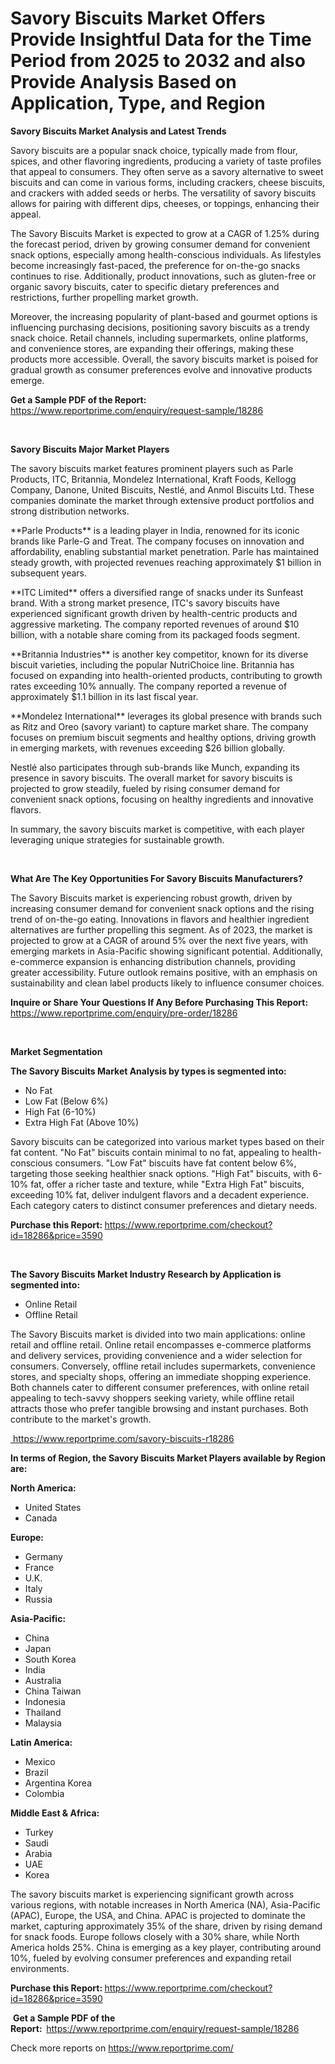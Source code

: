 <p><h1>Savory Biscuits Market Offers Provide Insightful Data for the Time Period from 2025 to 2032 and also Provide Analysis Based on Application, Type, and Region</h1></p><p><strong>Savory Biscuits Market Analysis and Latest Trends</strong></p>
<p><p>Savory biscuits are a popular snack choice, typically made from flour, spices, and other flavoring ingredients, producing a variety of taste profiles that appeal to consumers. They often serve as a savory alternative to sweet biscuits and can come in various forms, including crackers, cheese biscuits, and crackers with added seeds or herbs. The versatility of savory biscuits allows for pairing with different dips, cheeses, or toppings, enhancing their appeal.</p><p>The Savory Biscuits Market is expected to grow at a CAGR of 1.25% during the forecast period, driven by growing consumer demand for convenient snack options, especially among health-conscious individuals. As lifestyles become increasingly fast-paced, the preference for on-the-go snacks continues to rise. Additionally, product innovations, such as gluten-free or organic savory biscuits, cater to specific dietary preferences and restrictions, further propelling market growth.</p><p>Moreover, the increasing popularity of plant-based and gourmet options is influencing purchasing decisions, positioning savory biscuits as a trendy snack choice. Retail channels, including supermarkets, online platforms, and convenience stores, are expanding their offerings, making these products more accessible. Overall, the savory biscuits market is poised for gradual growth as consumer preferences evolve and innovative products emerge.</p></p>
<p><strong>Get a Sample PDF of the Report:&nbsp;</strong> <a href="https://www.reportprime.com/enquiry/request-sample/18286?utm_campaign=3296&utm_medium=2&utm_source=Github&utm_content=ia&utm_term=19032025&utm_id=savory-biscuits">https://www.reportprime.com/enquiry/request-sample/18286</a></p>
<p>&nbsp;</p>
<p><strong>Savory Biscuits Major Market Players</strong></p>
<p><p>The savory biscuits market features prominent players such as Parle Products, ITC, Britannia, Mondelez International, Kraft Foods, Kellogg Company, Danone, United Biscuits, Nestlé, and Anmol Biscuits Ltd. These companies dominate the market through extensive product portfolios and strong distribution networks.</p><p>**Parle Products** is a leading player in India, renowned for its iconic brands like Parle-G and Treat. The company focuses on innovation and affordability, enabling substantial market penetration. Parle has maintained steady growth, with projected revenues reaching approximately $1 billion in subsequent years.</p><p>**ITC Limited** offers a diversified range of snacks under its Sunfeast brand. With a strong market presence, ITC's savory biscuits have experienced significant growth driven by health-centric products and aggressive marketing. The company reported revenues of around $10 billion, with a notable share coming from its packaged foods segment.</p><p>**Britannia Industries** is another key competitor, known for its diverse biscuit varieties, including the popular NutriChoice line. Britannia has focused on expanding into health-oriented products, contributing to growth rates exceeding 10% annually. The company reported a revenue of approximately $1.1 billion in its last fiscal year.</p><p>**Mondelez International** leverages its global presence with brands such as Ritz and Oreo (savory variant) to capture market share. The company focuses on premium biscuit segments and healthy options, driving growth in emerging markets, with revenues exceeding $26 billion globally.</p><p>Nestlé also participates through sub-brands like Munch, expanding its presence in savory biscuits. The overall market for savory biscuits is projected to grow steadily, fueled by rising consumer demand for convenient snack options, focusing on healthy ingredients and innovative flavors. </p><p>In summary, the savory biscuits market is competitive, with each player leveraging unique strategies for sustainable growth.</p></p>
<p>&nbsp;</p>
<p><strong>What Are The Key Opportunities For Savory Biscuits Manufacturers?</strong></p>
<p><p>The Savory Biscuits market is experiencing robust growth, driven by increasing consumer demand for convenient snack options and the rising trend of on-the-go eating. Innovations in flavors and healthier ingredient alternatives are further propelling this segment. As of 2023, the market is projected to grow at a CAGR of around 5% over the next five years, with emerging markets in Asia-Pacific showing significant potential. Additionally, e-commerce expansion is enhancing distribution channels, providing greater accessibility. Future outlook remains positive, with an emphasis on sustainability and clean label products likely to influence consumer choices.</p></p>
<p><strong>Inquire or Share Your Questions If Any Before Purchasing This Report:</strong> <a href="https://www.reportprime.com/enquiry/pre-order/18286?utm_campaign=3296&utm_medium=2&utm_source=Github&utm_content=ia&utm_term=19032025&utm_id=savory-biscuits">https://www.reportprime.com/enquiry/pre-order/18286</a></p>
<p>&nbsp;</p>
<p><strong>Market Segmentation</strong></p>
<p><strong>The Savory Biscuits Market Analysis by types is segmented into:</strong></p>
<p><ul><li>No Fat</li><li>Low Fat (Below 6%)</li><li>High Fat (6-10%)</li><li>Extra High Fat (Above 10%)</li></ul></p>
<p><p>Savory biscuits can be categorized into various market types based on their fat content. "No Fat" biscuits contain minimal to no fat, appealing to health-conscious consumers. "Low Fat" biscuits have fat content below 6%, targeting those seeking healthier snack options. "High Fat" biscuits, with 6-10% fat, offer a richer taste and texture, while "Extra High Fat" biscuits, exceeding 10% fat, deliver indulgent flavors and a decadent experience. Each category caters to distinct consumer preferences and dietary needs.</p></p>
<p><strong>Purchase this Report:&nbsp;</strong><a href="https://www.reportprime.com/checkout?id=18286&price=3590&utm_campaign=3296&utm_medium=2&utm_source=Github&utm_content=ia&utm_term=19032025&utm_id=savory-biscuits">https://www.reportprime.com/checkout?id=18286&price=3590</a></p>
<p>&nbsp;</p>
<p><strong>The Savory Biscuits Market Industry Research by Application is segmented into:</strong></p>
<p><ul><li>Online Retail</li><li>Offline Retail</li></ul></p>
<p><p>The Savory Biscuits market is divided into two main applications: online retail and offline retail. Online retail encompasses e-commerce platforms and delivery services, providing convenience and a wider selection for consumers. Conversely, offline retail includes supermarkets, convenience stores, and specialty shops, offering an immediate shopping experience. Both channels cater to different consumer preferences, with online retail appealing to tech-savvy shoppers seeking variety, while offline retail attracts those who prefer tangible browsing and instant purchases. Both contribute to the market's growth.</p></p>
<p><a href="https://www.reportprime.com/savory-biscuits-r18286?utm_campaign=3296&utm_medium=2&utm_source=Github&utm_content=ia&utm_term=19032025&utm_id=savory-biscuits">&nbsp;https://www.reportprime.com/savory-biscuits-r18286</a></p>
<p><strong>In terms of Region, the Savory Biscuits Market Players available by Region are:</strong></p>
<p>
    <p> <strong> North America: </strong>
        <ul>
            <li>United States</li>
            <li>Canada</li>
        </ul>
        </p> 
    <p> <strong> Europe: </strong>
        <ul>
            <li>Germany</li>
            <li>France</li>
            <li>U.K.</li>
            <li>Italy</li>
            <li>Russia</li>
        </ul>
        </p> 
    <p> <strong> Asia-Pacific: </strong>
        <ul>
            <li>China</li>
            <li>Japan</li>
            <li>South Korea</li>
            <li>India</li>
            <li>Australia</li>
            <li>China Taiwan</li>
            <li>Indonesia</li>
            <li>Thailand</li>
            <li>Malaysia</li>
        </ul>
        </p> 
    <p> <strong> Latin America: </strong>
        <ul>
            <li>Mexico</li>
            <li>Brazil</li>
            <li>Argentina Korea</li>
            <li>Colombia</li>
        </ul>
        </p> 
    <p> <strong> Middle East & Africa: </strong>
        <ul>
            <li>Turkey</li>
            <li>Saudi</li>
            <li>Arabia</li>
            <li>UAE</li>
            <li>Korea</li>
        </ul>
    </p>
    </p>
<p><p>The savory biscuits market is experiencing significant growth across various regions, with notable increases in North America (NA), Asia-Pacific (APAC), Europe, the USA, and China. APAC is projected to dominate the market, capturing approximately 35% of the share, driven by rising demand for snack foods. Europe follows closely with a 30% share, while North America holds 25%. China is emerging as a key player, contributing around 10%, fueled by evolving consumer preferences and expanding retail environments.</p></p>
<p><strong>Purchase this Report: </strong><a href="https://www.reportprime.com/checkout?id=18286&price=3590&utm_campaign=3296&utm_medium=2&utm_source=Github&utm_content=ia&utm_term=19032025&utm_id=savory-biscuits">https://www.reportprime.com/checkout?id=18286&price=3590</a></p>
<p>&nbsp;<strong>Get a Sample PDF of the Report:&nbsp;&nbsp;</strong><a href="https://www.reportprime.com/enquiry/request-sample/18286?utm_campaign=3296&utm_medium=2&utm_source=Github&utm_content=ia&utm_term=19032025&utm_id=savory-biscuits">https://www.reportprime.com/enquiry/request-sample/18286</a></p>
<p><strong></strong></p>
<p>Check more reports on <a href="https://www.reportprime.com/?utm_campaign=3296&utm_medium=2&utm_source=Github&utm_content=ia&utm_term=19032025&utm_id=savory-biscuits">https://www.reportprime.com/</a></p>